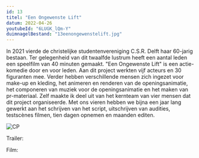 ```yaml
---
id: 13
titel: "Een Ongewenste Lift"
datum: 2022-04-26
youtubeId: "6LUGK_lQm-Y"
duimnagelBestand: "13eenongewenstelift.jpg"
---
```


In 2021 vierde de christelijke studentenvereniging C.S.R. Delft haar 60-jarig bestaan. Ter gelegenheid van dit twaalfde lustrum heeft een aantal leden een speelfilm van 40 minuten gemaakt. "Een Ongewenste Lift" is een actie-komedie door en voor leden. Aan dit project werkten vijf acteurs en 30 figuranten mee. Verder hebben verschillende mensen zich ingezet voor make-up en kleding, het animeren en renderen van de openingsanimatie, het componeren van muziek voor de openingsanimatie en het maken van pr-materiaal. Zelf maakte ik deel uit van het kernteam van vier mensen dat dit project organiseerde. Met ons vieren hebben we bijna een jaar lang gewerkt aan het schrijven van het script, uitschrijven van audities, testscènes filmen, tien dagen opnemen en maanden editen.

![CP](/plaatjes/CP.jpg)

Trailer:

Film:
